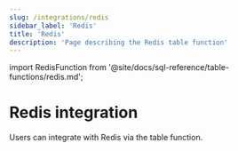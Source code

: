 ```yaml
---
slug: /integrations/redis
sidebar_label: 'Redis'
title: 'Redis'
description: 'Page describing the Redis table function'
---
```


import RedisFunction from '@site/docs/sql-reference/table-functions/redis.md';

# Redis integration

Users can integrate with Redis via the table function. 

<RedisFunction/>

